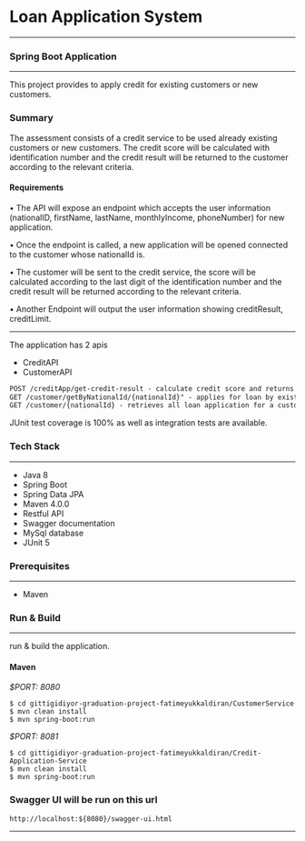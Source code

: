 # Loan Application System
___
### Spring Boot Application

---
This project provides to apply credit for existing customers or new customers.

### Summary
The assessment consists of a credit service to be used already existing customers or new customers.
The credit score will be calculated with identification number and the credit result will be returned to the customer according to the relevant criteria.

#### Requirements

•  The API will expose an endpoint which accepts the user information (nationalID, firstName, lastName, monthlyIncome, phoneNumber) for new application.

• Once the endpoint is called, a new application will be opened connected to the customer whose nationalId is.

• The customer will be sent to the credit service, the score will be calculated according to the last digit of the identification number and the credit result will be returned according to the relevant criteria.

• Another Endpoint will output the user information showing creditResult, creditLimit.
___
The application has 2 apis
* CreditAPI
* CustomerAPI

```html
POST /creditApp/get-credit-result - calculate credit score and returns credit result.
GET /customer/getByNationalId/{nationalId}" - applies for loan by existing customer.
GET /customer/{nationalId} - retrieves all loan application for a customer.
```

JUnit test coverage is 100% as well as integration tests are available.


### Tech Stack

---
- Java 8
- Spring Boot
- Spring Data JPA
- Maven 4.0.0
- Restful API
- Swagger documentation
- MySql database
- JUnit 5


### Prerequisites

---
- Maven


### Run & Build

---
run & build the application.

#### Maven

*$PORT: 8080*
```ssh
$ cd gittigidiyor-graduation-project-fatimeyukkaldiran/CustomerService
$ mvn clean install
$ mvn spring-boot:run
```
*$PORT: 8081*
```ssh
$ cd gittigidiyor-graduation-project-fatimeyukkaldiran/Credit-Application-Service
$ mvn clean install
$ mvn spring-boot:run
```

### Swagger UI will be run on this url
`http://localhost:${8080}/swagger-ui.html`

---

